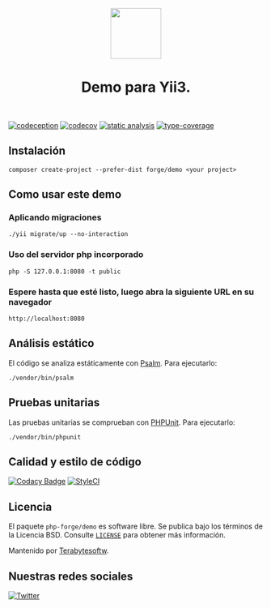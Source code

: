 <p align="center">
    <a href="https://github.com/php-forge/demo" target="_blank">
        <img src="https://avatars.githubusercontent.com/u/103309199?s=400&u=ca3561c692f53ed7eb290d3bb226a2828741606f&v=4" height="100px">
    </a>
    <h1 align="center">Demo para Yii3.</h1>
    <br>
</p>

[![codeception](https://github.com/php-forge/demo/actions/workflows/codeception.yml/badge.svg)](https://github.com/php-forge/demo/actions/workflows/codeception.yml)
[![codecov](https://codecov.io/gh/php-forge/demo/branch/main/graph/badge.svg?token=KB6T5KMGED)](https://codecov.io/gh/php-forge/demo)
[![static analysis](https://github.com/php-forge/demo/workflows/static%20analysis/badge.svg)](https://github.com/php-forge/demo/actions?query=workflow%3A%22static+analysis%22)
[![type-coverage](https://shepherd.dev/github/php-forge/demo/coverage.svg)](https://shepherd.dev/github/php-forge/demo)

## Instalación

```shell
composer create-project --prefer-dist forge/demo <your project>
```
## Como usar este demo

### Aplicando migraciones

```shell
./yii migrate/up --no-interaction
```

### Uso del servidor php incorporado

```shell
php -S 127.0.0.1:8080 -t public
```

### Espere hasta que esté listo, luego abra la siguiente URL en su navegador

```shell
http://localhost:8080
```

## Análisis estático

El código se analiza estáticamente con [Psalm](https://psalm.dev/docs). Para ejecutarlo:

```shell
./vendor/bin/psalm
```

## Pruebas unitarias

Las pruebas unitarias se comprueban con [PHPUnit](https://phpunit.de/). Para ejecutarlo:

```shell
./vendor/bin/phpunit
```

## Calidad y estilo de código

[![Codacy Badge](https://app.codacy.com/project/badge/Grade/c4bdab17970b4426ac28b0bbb4d5e698)](https://www.codacy.com/gh/php-forge/demo/dashboard?utm_source=github.com&amp;utm_medium=referral&amp;utm_content=php-forge/demo&amp;utm_campaign=Badge_Grade)
[![StyleCI](https://github.styleci.io/repos/518743233/shield?branch=main)](https://github.styleci.io/repos/518743233?branch=main)

## Licencia

El paquete `php-forge/demo` es software libre. Se publica bajo los términos de la Licencia BSD.
Consulte [`LICENSE`](./LICENSE.md) para obtener más información.

Mantenido por [Terabytesoftw](https://github.com/terabytesoftw).

## Nuestras redes sociales

[![Twitter](https://img.shields.io/badge/twitter-follow-1DA1F2?logo=twitter&logoColor=1DA1F2&labelColor=555555?style=flat)](https://twitter.com/PhpForge)
